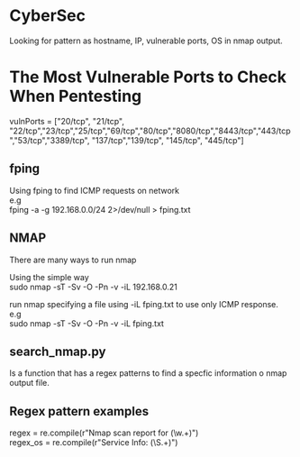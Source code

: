 # CyberSec

Looking for pattern as hostname, IP, vulnerable ports, OS in nmap output.

# The Most Vulnerable Ports to Check When Pentesting
vulnPorts = ["20/tcp", "21/tcp", "22/tcp","23/tcp","25/tcp","69/tcp","80/tcp","8080/tcp","8443/tcp","443/tcp","53/tcp","3389/tcp", "137/tcp","139/tcp", "145/tcp", "445/tcp"]

## fping
Using fping to find ICMP requests on network</br>
e.g</br>
fping -a -g 192.168.0.0/24 2>/dev/null > fping.txt

## NMAP
There are many ways to run nmap

Using the simple way</br>
sudo nmap -sT -Sv -O -Pn -v -iL 192.168.0.21

run nmap specifying a file using -iL fping.txt to use only ICMP response.</br>
e.g</br>
sudo nmap -sT -Sv -O -Pn -v -iL fping.txt

## search_nmap.py
Is a function that has a regex patterns to find a specfic information o nmap output file.

## Regex pattern examples
regex = re.compile(r"Nmap scan report for (\w.+)")</br>
regex_os = re.compile(r"Service Info: (\S.+)")
